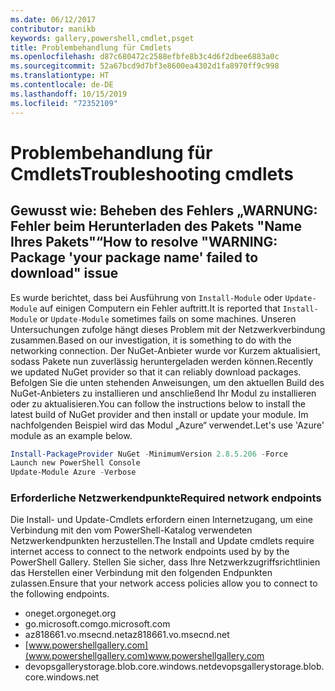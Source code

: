 ```yaml
---
ms.date: 06/12/2017
contributor: manikb
keywords: gallery,powershell,cmdlet,psget
title: Problembehandlung für Cmdlets
ms.openlocfilehash: d87c680472c2588efbfe8b3c4d6f2dbee6883a0c
ms.sourcegitcommit: 52a67bcd9d7bf3e8600ea4302d1fa8970ff9c998
ms.translationtype: HT
ms.contentlocale: de-DE
ms.lasthandoff: 10/15/2019
ms.locfileid: "72352109"
---
```

# <a name="troubleshooting-cmdlets"></a><span data-ttu-id="809e4-103">Problembehandlung für Cmdlets</span><span class="sxs-lookup"><span data-stu-id="809e4-103">Troubleshooting cmdlets</span></span>

## <a name="how-to-resolve-warning-package-your-package-name-failed-to-download-issue"></a><span data-ttu-id="809e4-104">Gewusst wie: Beheben des Fehlers „WARNUNG: Fehler beim Herunterladen des Pakets "Name Ihres Pakets"“</span><span class="sxs-lookup"><span data-stu-id="809e4-104">How to resolve "WARNING: Package 'your package name' failed to download" issue</span></span>

<span data-ttu-id="809e4-105">Es wurde berichtet, dass bei Ausführung von `Install-Module` oder `Update-Module` auf einigen Computern ein Fehler auftritt.</span><span class="sxs-lookup"><span data-stu-id="809e4-105">It is reported that `Install-Module` or `Update-Module` sometimes fails on some machines.</span></span> <span data-ttu-id="809e4-106">Unseren Untersuchungen zufolge hängt dieses Problem mit der Netzwerkverbindung zusammen.</span><span class="sxs-lookup"><span data-stu-id="809e4-106">Based on our investigation, it is something to do with the networking connection.</span></span> <span data-ttu-id="809e4-107">Der NuGet-Anbieter wurde vor Kurzem aktualisiert, sodass Pakete nun zuverlässig heruntergeladen werden können.</span><span class="sxs-lookup"><span data-stu-id="809e4-107">Recently we updated NuGet provider so that it can reliably download packages.</span></span> <span data-ttu-id="809e4-108">Befolgen Sie die unten stehenden Anweisungen, um den aktuellen Build des NuGet-Anbieters zu installieren und anschließend Ihr Modul zu installieren oder zu aktualisieren.</span><span class="sxs-lookup"><span data-stu-id="809e4-108">You can follow the instructions below to install the latest build of NuGet provider and then install or update your module.</span></span> <span data-ttu-id="809e4-109">Im nachfolgenden Beispiel wird das Modul „Azure“ verwendet.</span><span class="sxs-lookup"><span data-stu-id="809e4-109">Let's use 'Azure' module as an example below.</span></span>

```powershell
Install-PackageProvider NuGet -MinimumVersion 2.8.5.206 -Force
Launch new PowerShell Console
Update-Module Azure -Verbose
```

### <a name="required-network-endpoints"></a><span data-ttu-id="809e4-110">Erforderliche Netzwerkendpunkte</span><span class="sxs-lookup"><span data-stu-id="809e4-110">Required network endpoints</span></span>

<span data-ttu-id="809e4-111">Die Install- und Update-Cmdlets erfordern einen Internetzugang, um eine Verbindung mit den vom PowerShell-Katalog verwendeten Netzwerkendpunkten herzustellen.</span><span class="sxs-lookup"><span data-stu-id="809e4-111">The Install and Update cmdlets require internet access to connect to the network endpoints used by by the PowerShell Gallery.</span></span> <span data-ttu-id="809e4-112">Stellen Sie sicher, dass Ihre Netzwerkzugriffsrichtlinien das Herstellen einer Verbindung mit den folgenden Endpunkten zulassen.</span><span class="sxs-lookup"><span data-stu-id="809e4-112">Ensure that your network access policies allow you to connect to the following endpoints.</span></span>

- <span data-ttu-id="809e4-113">oneget.org</span><span class="sxs-lookup"><span data-stu-id="809e4-113">oneget.org</span></span>
- <span data-ttu-id="809e4-114">go.microsoft.com</span><span class="sxs-lookup"><span data-stu-id="809e4-114">go.microsoft.com</span></span>
- <span data-ttu-id="809e4-115">az818661.vo.msecnd.net</span><span class="sxs-lookup"><span data-stu-id="809e4-115">az818661.vo.msecnd.net</span></span>
- <span data-ttu-id="809e4-116">[www.powershellgallery.com](www.powershellgallery.com)</span><span class="sxs-lookup"><span data-stu-id="809e4-116">www.powershellgallery.com</span></span>
- <span data-ttu-id="809e4-117">devopsgallerystorage.blob.core.windows.net</span><span class="sxs-lookup"><span data-stu-id="809e4-117">devopsgallerystorage.blob.core.windows.net</span></span>
